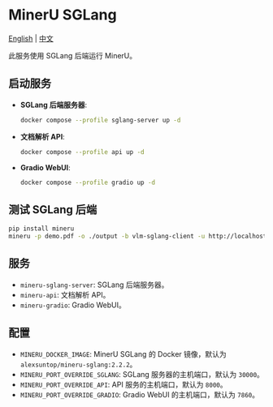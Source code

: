 # MinerU SGLang

[English](./README.md) | [中文](./README.zh.md)

此服务使用 SGLang 后端运行 MinerU。

## 启动服务

- **SGLang 后端服务器**:

  ```bash
  docker compose --profile sglang-server up -d
  ```

- **文档解析 API**:

  ```bash
  docker compose --profile api up -d
  ```

- **Gradio WebUI**:

  ```bash
  docker compose --profile gradio up -d
  ```

## 测试 SGLang 后端

```bash
pip install mineru
mineru -p demo.pdf -o ./output -b vlm-sglang-client -u http://localhost:30000
```

## 服务

- `mineru-sglang-server`: SGLang 后端服务器。
- `mineru-api`: 文档解析 API。
- `mineru-gradio`: Gradio WebUI。

## 配置

- `MINERU_DOCKER_IMAGE`: MinerU SGLang 的 Docker 镜像，默认为 `alexsuntop/mineru-sglang:2.2.2`。
- `MINERU_PORT_OVERRIDE_SGLANG`: SGLang 服务器的主机端口，默认为 `30000`。
- `MINERU_PORT_OVERRIDE_API`: API 服务的主机端口，默认为 `8000`。
- `MINERU_PORT_OVERRIDE_GRADIO`: Gradio WebUI 的主机端口，默认为 `7860`。

